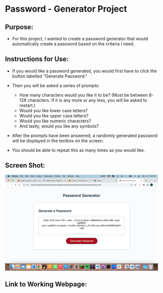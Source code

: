 # Password - Generator Project

## Purpose:
- For this project, I wanted to create a password generator that would automatically create a password based on the criteria I need.

## Instructions for Use:
- If you would like a password generated, you would first have to click the button labelled "Generate Password."
- Then you will be asked a series of prompts:
  - How many characters would you like it to be? (Must be between 8-128 characters. If it is any more or any less, you will be asked to restart.)
  - Would you like lower case letters?
  - Would you like upper case letters?
  - Would you like numeric characters?
  - And lastly, would you like any symbols?

- After the prompts have been answered, a randomly generated password will be displayed in the textbox on the screen. 
- You should be able to repeat this as many times as you would like.

## Screen Shot:
<img src="./screen-shot-password-generator.png">

## Link to Working Webpage: